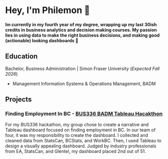 # Hey, I'm Philemon 👋

#### Im currently in my fourth year of my degree, wrapping up my last 30ish credits in business analytics and decision making courses. My passion lies in using data to make the right business decisions, and making good (actionable) looking dashboards 🤩

## Education
Bachelor, Business Administration | Simon Fraser University (_Expected Fall 2026_)
- Management Information Systems & Operations Management, BADM

## Projects
### Finding Employment In BC - [BUS336 BADM Tableau Hacakthon](https://public.tableau.com/app/profile/philemon.lam/viz/Dashboard_17324289633760/Dashboard)

For my BUS336 hackathon, my group chose to create a narrative and Tableau dashboard focused on finding employment in BC. In our team of four, it was my responsibility to create the dashboard. 
I collected and cleaned data from StatsCan, BCStats, and WorkBC. Then, I used Tableau to design a visually appealing dashboard. Judged by industry professionals from EA, StatsCan, and Glentel, my dashboard placed 2nd out of 51.
